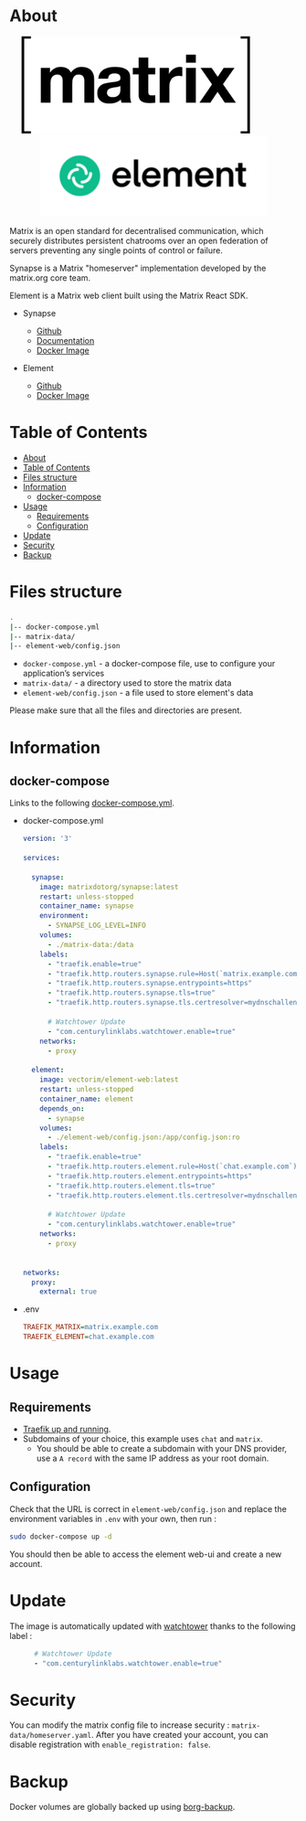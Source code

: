 # About

<p align="center">
<img src="../_utilities/matrix.png" width="400" alt="openvpn" title="openvpn" /> 
&nbsp;&nbsp;&nbsp;&nbsp;&nbsp;&nbsp;&nbsp;&nbsp;&nbsp;&nbsp;&nbsp;&nbsp;&nbsp;&nbsp;&nbsp;
<img src="../_utilities/element.png" width="400" alt="pihole" title="pihole" />
</p>

Matrix is an open standard for decentralised communication, which securely distributes persistent chatrooms over an open federation of servers preventing any single points of control or failure.

Synapse is a Matrix "homeserver" implementation developed by the matrix.org core team.

Element is a Matrix web client built using the Matrix React SDK.

* Synapse
  * [Github](https://github.com/matrix-org/synapse)
  * [Documentation](https://matrix-org.github.io/synapse/latest/)
  * [Docker Image](https://hub.docker.com/r/matrixdotorg/synapse)

* Element
  * [Github](https://github.com/vector-im/element-web)
  * [Docker Image](https://hub.docker.com/r/vectorim/element-web)

# Table of Contents

<!-- TOC -->

- [About](#about)
- [Table of Contents](#table-of-contents)
- [Files structure](#files-structure)
- [Information](#information)
    - [docker-compose](#docker-compose)
- [Usage](#usage)
    - [Requirements](#requirements)
    - [Configuration](#configuration)
- [Update](#update)
- [Security](#security)
- [Backup](#backup)

<!-- /TOC -->


# Files structure 

```bash
.
|-- docker-compose.yml
|-- matrix-data/
|-- element-web/config.json
```

- `docker-compose.yml` - a docker-compose file, use to configure your application’s services
- `matrix-data/` - a directory used to store the matrix data
- `element-web/config.json` - a file used to store element's data

Please make sure that all the files and directories are present.

# Information

## docker-compose
Links to the following [docker-compose.yml](docker-compose.yml).

* docker-compose.yml
  ```yaml
  version: '3'

  services:

    synapse:
      image: matrixdotorg/synapse:latest
      restart: unless-stopped
      container_name: synapse
      environment:
        - SYNAPSE_LOG_LEVEL=INFO
      volumes:
        - ./matrix-data:/data
      labels:
        - "traefik.enable=true"
        - "traefik.http.routers.synapse.rule=Host(`matrix.example.com`)"
        - "traefik.http.routers.synapse.entrypoints=https"
        - "traefik.http.routers.synapse.tls=true"
        - "traefik.http.routers.synapse.tls.certresolver=mydnschallenge"

        # Watchtower Update
        - "com.centurylinklabs.watchtower.enable=true"
      networks:
        - proxy

    element:
      image: vectorim/element-web:latest
      restart: unless-stopped
      container_name: element
      depends_on:
        - synapse
      volumes:
        - ./element-web/config.json:/app/config.json:ro
      labels:
        - "traefik.enable=true"
        - "traefik.http.routers.element.rule=Host(`chat.example.com`)"
        - "traefik.http.routers.element.entrypoints=https"
        - "traefik.http.routers.element.tls=true"
        - "traefik.http.routers.element.tls.certresolver=mydnschallenge"

        # Watchtower Update
        - "com.centurylinklabs.watchtower.enable=true"
      networks:
        - proxy


  networks:
    proxy:
      external: true
  ```
* .env
  ```ini
  TRAEFIK_MATRIX=matrix.example.com
  TRAEFIK_ELEMENT=chat.example.com
  ```


# Usage

## Requirements
- [Traefik up and running](../traefik).
- Subdomains of your choice, this example uses `chat` and `matrix`.
    - You should be able to create a subdomain with your DNS provider, use a `A record` with the same IP address as your root domain.

## Configuration

Check that the URL is correct in `element-web/config.json` and replace the environment variables in `.env` with your own, then run :

```bash
sudo docker-compose up -d
```

You should then be able to access the element web-ui and create a new account.

# Update

The image is automatically updated with [watchtower](../watchtower) thanks to the following label :

```yaml
      # Watchtower Update
      - "com.centurylinklabs.watchtower.enable=true"
```

# Security

You can modify the matrix config file to increase security : `matrix-data/homeserver.yaml`.
After you have created your account, you can disable registration with `enable_registration: false`.



# Backup

Docker volumes are globally backed up using [borg-backup](../borg-backup). 